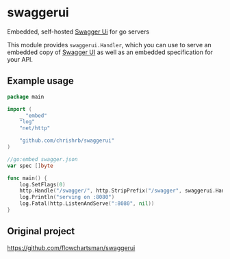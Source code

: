 # swaggerui
Embedded, self-hosted [Swagger Ui](https://swagger.io/tools/swagger-ui/) for go servers

This module provides `swaggerui.Handler`, which you can use to serve an embedded copy of [Swagger UI](https://swagger.io/tools/swagger-ui/) as well as an embedded specification for your API.

## Example usage
```go
package main

import (
	_ "embed"
	"log"
	"net/http"

	"github.com/chrishrb/swaggerui"
)

//go:embed swagger.json
var spec []byte

func main() {
	log.SetFlags(0)
	http.Handle("/swagger/", http.StripPrefix("/swagger", swaggerui.Handler(spec)))
	log.Println("serving on :8080")
	log.Fatal(http.ListenAndServe(":8080", nil))
}
```

## Original project

https://github.com/flowchartsman/swaggerui
